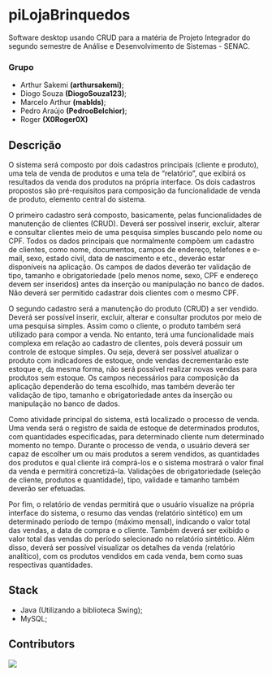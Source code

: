 # piLojaBrinquedos
Software desktop usando CRUD para a matéria de Projeto Integrador do segundo semestre de Análise e Desenvolvimento de Sistemas - SENAC.
            
### Grupo
- Arthur Sakemi **(arthursakemi)**;
- Diogo Souza **(DiogoSouza123)**;
- Marcelo Arthur **(mablds)**;
- Pedro Araújo **(PedrooBelchior)**;
- Roger **(X0Roger0X)**

##	Descrição

O sistema será composto por dois cadastros principais (cliente e produto), uma tela de venda de produtos e uma tela de “relatório”, que exibirá os resultados da venda dos produtos na própria interface. Os dois cadastros propostos são pré-requisitos para composição da funcionalidade de venda de produto, elemento central do sistema. 

O primeiro cadastro será composto, basicamente, pelas funcionalidades de manutenção de clientes (CRUD). Deverá ser possível inserir, excluir, alterar e consultar clientes meio de uma pesquisa simples buscando pelo nome ou CPF. Todos os dados principais que normalmente compõem um cadastro de clientes, como nome, documentos, campos de endereço, telefones e e-mail, sexo, estado civil, data de nascimento e etc., deverão estar disponíveis na aplicação. Os campos de dados deverão ter validação de tipo, tamanho e obrigatoriedade (pelo menos nome, sexo, CPF e endereço devem ser inseridos) antes da inserção ou manipulação no banco de dados. Não deverá ser permitido cadastrar dois clientes com o mesmo CPF.

O segundo cadastro será a manutenção do produto (CRUD) a ser vendido. Deverá ser possível inserir, excluir, alterar e consultar produtos por meio de uma pesquisa simples. Assim como o cliente, o produto também será utilizado para compor a venda. No entanto, terá uma funcionalidade mais complexa em relação ao cadastro de clientes, pois deverá possuir um controle de estoque simples. Ou seja, deverá ser possível atualizar o produto com indicadores de estoque, onde vendas decrementarão este estoque e, da mesma forma, não será possível realizar novas vendas para produtos sem estoque. Os campos necessários para composição da aplicação dependerão do tema escolhido, mas também deverão ter validação de tipo, tamanho e obrigatoriedade antes da inserção ou manipulação no banco de dados.

Como atividade principal do sistema, está localizado o processo de venda. Uma venda será o registro de saída de estoque de determinados produtos, com quantidades especificadas, para determinado cliente num determinado momento no tempo. Durante o processo de venda, o usuário deverá ser capaz de escolher um ou mais produtos a serem vendidos, as quantidades dos produtos e qual cliente irá comprá-los e o sistema mostrará o valor final da venda e permitirá concretizá-la. Validações de obrigatoriedade (seleção de cliente, produtos e quantidade), tipo, validade e tamanho também deverão ser efetuadas.

Por fim, o relatório de vendas permitirá que o usuário visualize na própria interface do sistema, o resumo das vendas (relatório sintético) em um determinado período de tempo (máximo mensal), indicando o valor total das vendas, a data de compra e o cliente. Também deverá ser exibido o valor total das vendas do período selecionado no relatório sintético. Além disso, deverá ser possível visualizar os detalhes da venda (relatório analítico), com os produtos vendidos em cada venda, bem como suas respectivas quantidades.

## Stack

* Java (Utilizando a biblioteca Swing);
* MySQL;


## Contributors
<a href="https://github.com/arthursakemi/piLojaBrinquedos/graphs/contributors">
  <img src="https://contributors-img.web.app/image?repo=arthursakemi/piLojaBrinquedos" />
</a>
